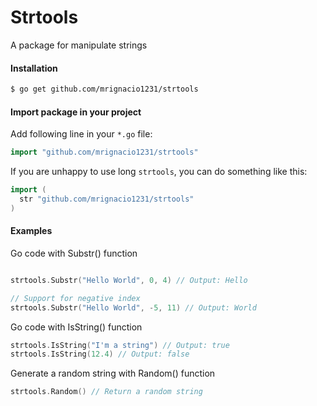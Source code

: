 # Strtools

A package for manipulate strings 

#### Installation

```bash
$ go get github.com/mrignacio1231/strtools
```


#### Import package in your project
Add following line in your `*.go` file:
```go
import "github.com/mrignacio1231/strtools"
```
If you are unhappy to use long `strtools`, you can do something like this:
```go
import (
  str "github.com/mrignacio1231/strtools"
)
```

#### Examples
Go code with Substr() function
```go

strtools.Substr("Hello World", 0, 4) // Output: Hello

// Support for negative index
strtools.Substr("Hello World", -5, 11) // Output: World
```

Go code with IsString() function
```go
strtools.IsString("I'm a string") // Output: true
strtools.IsString(12.4) // Output: false
```

Generate a random string with Random() function
```go
strtools.Random() // Return a random string
```